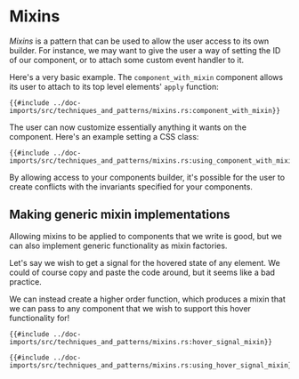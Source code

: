 # Mixins

*Mixins* is a pattern that can be used to allow the user access to its own builder.
For instance, we may want to give the user a way of setting the ID of our component, or to attach some custom event handler to it.

Here's a very basic example.
The `component_with_mixin` component allows its user to attach to its top level elements' `apply` function:

```rust,no_run,noplayground
{{#include ../doc-imports/src/techniques_and_patterns/mixins.rs:component_with_mixin}}
```

The user can now customize essentially anything it wants on the component.
Here's an example setting a CSS class:

```rust,no_run,noplayground
{{#include ../doc-imports/src/techniques_and_patterns/mixins.rs:using_component_with_mixin}}
```

<div class="warning">
By allowing access to your components builder, it's possible for the user to create conflicts with the invariants specified for your components.
</div>

## Making generic mixin implementations

Allowing mixins to be applied to components that we write is good, but we can also implement generic functionality  as mixin factories.

Let's say we wish to get a signal for the hovered state of any element.
We could of course copy and paste the code around, but it seems like a bad practice.

We can instead create a higher order function, which produces a mixin that we can pass to any component that we wish to support this hover functionality for!

```rust,no_run,noplayground
{{#include ../doc-imports/src/techniques_and_patterns/mixins.rs:hover_signal_mixin}}
```

```rust,no_run,noplayground
{{#include ../doc-imports/src/techniques_and_patterns/mixins.rs:using_hover_signal_mixin}}
```
